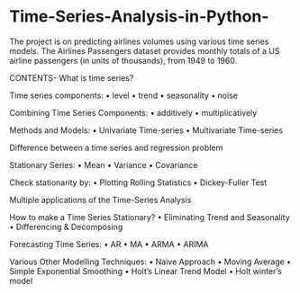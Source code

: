 # Time-Series-Analysis-in-Python-
The project is on predicting airlines volumes using various time series models.
The Airlines Passengers dataset provides monthly totals of a US airline passengers (in units of thousands), from 1949 to 1960.

CONTENTS-
What is time series?

Time series components:
•	level
•	trend
•	seasonality
•	noise

Combining Time Series Components:
•	additively
•	multiplicatively

Methods and Models:
•	Univariate Time-series 
•	Multivariate Time-series

Difference between a time series and regression problem

Stationary Series:
•	Mean
•	Variance
•	Covariance

Check stationarity by:
•	Plotting Rolling Statistics
•	Dickey-Fuller Test

Multiple applications of the Time-Series Analysis 

How to make a Time Series Stationary?
•	Eliminating Trend and Seasonality
•	Differencing & Decomposing

Forecasting Time Series: 
•	AR
•	MA
•	ARMA
•	ARIMA

Various Other Modelling Techniques: 
•	Naive Approach
•	Moving Average
•	Simple Exponential Smoothing
•	Holt’s Linear Trend Model
•	Holt winter’s model

